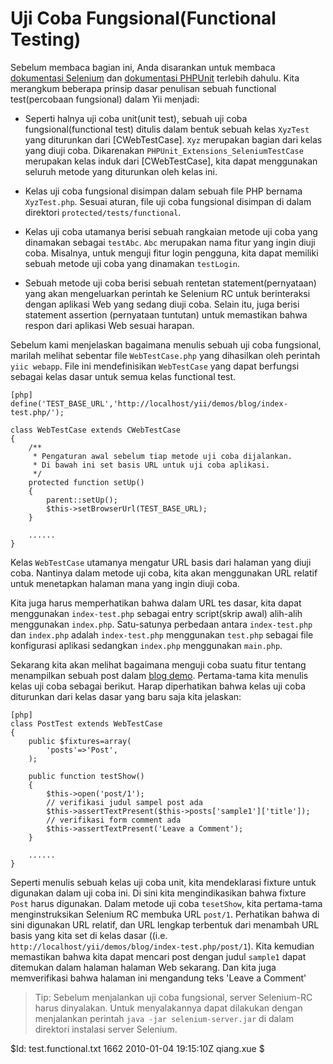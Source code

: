 Uji Coba Fungsional(Functional Testing)
=======================================

Sebelum membaca bagian ini, Anda disarankan untuk membaca [dokumentasi Selenium](http://seleniumhq.org/docs/) dan [dokumentasi PHPUnit](http://www.phpunit.de/wiki/Documentation) terlebih dahulu. Kita merangkum beberapa prinsip dasar penulisan sebuah functional test(percobaan fungsional) dalam Yii menjadi:

 * Seperti halnya uji coba unit(unit test), sebuah uji coba fungsional(functional test) ditulis dalam bentuk sebuah kelas `XyzTest` yang diturunkan dari [CWebTestCase]. `Xyz` merupakan bagian dari kelas yang diuji coba. Dikarenakan `PHPUnit_Extensions_SeleniumTestCase` merupakan kelas induk dari [CWebTestCase], kita dapat menggunakan seluruh metode yang diturunkan oleh kelas ini.

 * Kelas uji coba fungsional disimpan dalam sebuah file PHP bernama `XyzTest.php`. Sesuai aturan, file uji coba fungsional disimpan di dalam direktori `protected/tests/functional`.

 * Kelas uji coba utamanya berisi sebuah rangkaian metode uji coba yang dinamakan sebagai `testAbc`. `Abc` merupakan nama fitur yang ingin diuji coba. Misalnya, untuk menguji fitur login pengguna, kita dapat memiliki sebuah metode uji coba yang dinamakan `testLogin`.

 * Sebuah metode uji coba berisi sebuah rentetan statement(pernyataan) yang akan mengeluarkan perintah ke Selenium RC untuk berinteraksi dengan aplikasi Web yang sedang diuji coba. Selain itu, juga berisi statement assertion (pernyataan tuntutan) untuk memastikan bahwa respon dari aplikasi Web sesuai harapan.

Sebelum kami menjelaskan bagaimana menulis sebuah uji coba fungsional, marilah melihat sebentar file `WebTestCase.php` yang dihasilkan oleh perintah `yiic webapp`. File ini mendefinisikan `WebTestCase` yang dapat berfungsi sebagai kelas dasar untuk semua kelas functional test.

~~~
[php]
define('TEST_BASE_URL','http://localhost/yii/demos/blog/index-test.php/');

class WebTestCase extends CWebTestCase
{
	/**
	 * Pengaturan awal sebelum tiap metode uji coba dijalankan.
	 * Di bawah ini set basis URL untuk uji coba aplikasi.
	 */
	protected function setUp()
	{
		parent::setUp();
		$this->setBrowserUrl(TEST_BASE_URL);
	}

	......
}
~~~

Kelas `WebTestCase` utamanya mengatur URL basis dari halaman yang diuji coba. Nantinya dalam metode uji coba, kita akan menggunakan URL relatif untuk menetapkan halaman mana yang ingin diuji coba.

Kita juga harus memperhatikan bahwa dalam URL tes dasar, kita dapat menggunakan `index-test.php` sebagai entry script(skrip awal) alih-alih menggunakan `index.php`. Satu-satunya perbedaan antara `index-test.php` dan `index.php` adalah `index-test.php` menggunakan `test.php` sebagai file konfigurasi aplikasi sedangkan `index.php` menggunakan `main.php`.

Sekarang kita akan melihat bagaimana menguji coba suatu fitur tentang menampilkan sebuah post dalam [blog demo](http://www.yiiframework.com/demos/blog). Pertama-tama kita menulis kelas uji coba sebagai berikut. Harap diperhatikan bahwa kelas uji coba diturunkan dari kelas dasar yang baru saja kita jelaskan:

~~~
[php]
class PostTest extends WebTestCase
{
	public $fixtures=array(
		'posts'=>'Post',
	);

	public function testShow()
	{
		$this->open('post/1');
	    // verifikasi judul sampel post ada
	    $this->assertTextPresent($this->posts['sample1']['title']);
	    // verifikasi form comment ada
	    $this->assertTextPresent('Leave a Comment');
	}

	......
}
~~~

Seperti menulis sebuah kelas uji coba unit, kita mendeklarasi fixture untuk digunakan dalam uji coba ini. Di sini kita mengindikasikan bahwa fixture `Post` harus digunakan. Dalam metode uji coba `tesetShow`, kita pertama-tama menginstruksikan Selenium RC membuka URL `post/1`. Perhatikan bahwa di sini digunakan URL relatif, dan URL lengkap terbentuk dari menambah URL basis yang kita set di kelas dasar ((i.e. `http://localhost/yii/demos/blog/index-test.php/post/1`). Kita kemudian memastikan bahwa kita dapat mencari post dengan judul `sample1` dapat ditemukan dalam halaman halaman Web sekarang. Dan kita juga memverifikasi bahwa halaman ini mengandung teks 'Leave a Comment'

> Tip: Sebelum menjalankan uji coba fungsional, server Selenium-RC harus dinyalakan. Untuk menyalakannya dapat dilakukan dengan menjalankan perintah `java -jar selenium-server.jar` di dalam direktori instalasi server Selenium.

<div class="revision">$Id: test.functional.txt 1662 2010-01-04 19:15:10Z qiang.xue $</div>